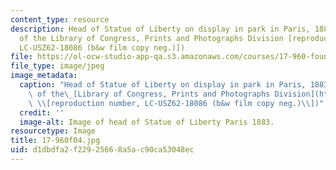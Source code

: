 ```yaml
---
content_type: resource
description: Head of Statue of Liberty on display in park in Paris, 1883. (Image courtesy
  of the Library of Congress, Prints and Photographs Division [reproduction number,
  LC-USZ62-18086 (b&w film copy neg.)])
file: https://ol-ocw-studio-app-qa.s3.amazonaws.com/courses/17-960-foundations-of-political-science-fall-2004/d1dbdfa2f22925668a5ac90ca53048ec_17-960f04.jpg
file_type: image/jpeg
image_metadata:
  caption: "Head of Statue of Liberty on display in park in Paris, 1883. (Image courtesy\
    \ of the\_[Library of Congress, Prints and Photographs Division](http://www.loc.gov/rr/print)\
    \ \\[reproduction number, LC-USZ62-18086 (b&w film copy neg.)\\])"
  credit: ''
  image-alt: Image of head of Statue of Liberty Paris 1883.
resourcetype: Image
title: 17-960f04.jpg
uid: d1dbdfa2-f229-2566-8a5a-c90ca53048ec
---
```


